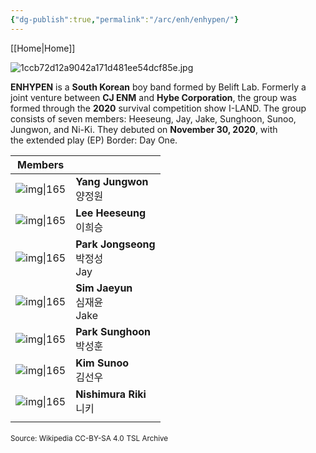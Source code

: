 ```yaml
---
{"dg-publish":true,"permalink":"/arc/enh/enhypen/"}
---
```


[[Home\|Home]]

![1ccb72d12a9042a171d481ee54dcf85e.jpg](/img/user/b%20storage/a%20storage/1ccb72d12a9042a171d481ee54dcf85e.jpg)

**ENHYPEN** is a **South Korean** boy band formed by Belift Lab. Formerly a joint venture between **CJ ENM** and **Hybe Corporation**, the group was formed through the **2020** survival competition show I-LAND. The group consists of seven members: Heeseung, Jay, Jake, Sunghoon, Sunoo, Jungwon, and Ni-Ki. They debuted on **November 30, 2020**, with the extended play (EP) Border: Day One.


| Members               |                                  |
| --------------------- | -------------------------------- |
| ![img\|165](/img/user/arc/enh/enhyassets/jw.jpg)   | **Yang Jungwon**<br>양정원          |
| ![img\|165](/img/user/arc/enh/enhyassets/lhs.jpg)  | **Lee Heeseung**<br>이희승          |
| ![img\|165](/img/user/arc/enh/enhyassets/pjs.jpg)  | **Park Jongseong**<br>박정성<br>Jay |
| ![img\|165](/img/user/arc/enh/enhyassets/sjy.jpg)  | **Sim Jaeyun**<br>심재윤<br>Jake    |
| ![img\|165](/img/user/arc/enh/enhyassets/psh.jpg)  | **Park Sunghoon**<br>박성훈         |
| ![img\|165](/img/user/arc/enh/enhyassets/ksn.jpg)  | **Kim Sunoo**<br>김선우             |
| ![img\|165](/img/user/arc/enh/enhyassets/niki.jpg) | **Nishimura Riki**<br>니키         |
|                       |                                  |

<small>Source: Wikipedia CC-BY-SA 4.0</small>
<small>TSL Archive</small>